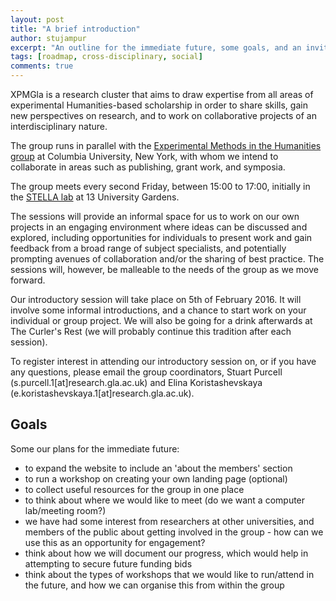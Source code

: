 ```yaml
---
layout: post
title: "A brief introduction"
author: stujampur
excerpt: "An outline for the immediate future, some goals, and an invitation."
tags: [roadmap, cross-disciplinary, social]
comments: true
---
```


XPMGla is a research cluster that aims to draw expertise from all areas of experimental Humanities-based scholarship in order to share
skills, gain new perspectives on research, and to work on
collaborative projects of an interdisciplinary nature.

The group runs in parallel with the [Experimental Methods in the
Humanities group](http://xpmethod.plaintext.in/) at Columbia University, New York, with whom we intend to collaborate in areas such as
publishing, grant work, and symposia.


The group meets every second Friday, between 15:00 to 17:00, initially in the [STELLA lab](http://www.arts.gla.ac.uk/itsupport/stella.html) at 13 University Gardens.

The sessions will provide an informal space for us to work on our
own projects in an engaging environment where ideas can be discussed
and explored, including opportunities for individuals to present
work and gain feedback from a broad range of subject specialists,
and potentially prompting avenues of collaboration and/or the
sharing of best practice. The sessions will, however, be malleable
to the needs of the group as we move forward.

Our introductory session will take place on 5th of February 2016. It will
involve some informal introductions, and a chance to start work on your individual or group project. We will also be going for a
drink afterwards at The Curler's Rest (we will probably continue
this tradition after each session).

To register interest in attending our introductory session on, or if
you have any questions, please email the group coordinators, Stuart
Purcell (s.purcell.1[at]research.gla.ac.uk) and Elina Koristashevskaya
(e.koristashevskaya.1[at]research.gla.ac.uk).



## Goals

Some our plans for the immediate future:

* to expand the website to include an 'about the members' section
* to run a workshop on creating your own landing page (optional)
* to collect useful resources for the group in one place
* to think about where we would like to meet (do we want a computer lab/meeting room?)
* we have had some interest from researchers at other universities, and members of the public about getting involved in the group - how can we use this as an opportunity for engagement?
* think about how we will document our progress, which would help in attempting to secure future funding bids
* think about the types of workshops that we would like to run/attend in the future, and how we can organise this from within the group
